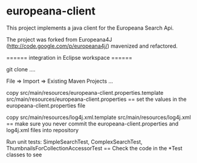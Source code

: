 europeana-client
================

This project implements a java client for the Europeana Search Api.

The project was forked from Europeana4J (http://code.google.com/p/europeana4j/) mavenized and refactored.

====== integration in Eclipse workspace ======

git clone ....

File => Import => Existing Maven Projects ...

copy src/main/resources/europeana-client.properties.template src/main/resources/europeana-client.properties
== set the values in the europeana-client.properties file

copy src/main/resources/log4j.xml.template src/main/resources/log4j.xml
== make sure you never commit the europeana-client.properties and log4j.xml files into repository

Run unit tests: SimpleSearchTest, ComplexSearchTest, ThumbnailsForCollectionAccessorTest
== Check the code in the *Test classes to see  
